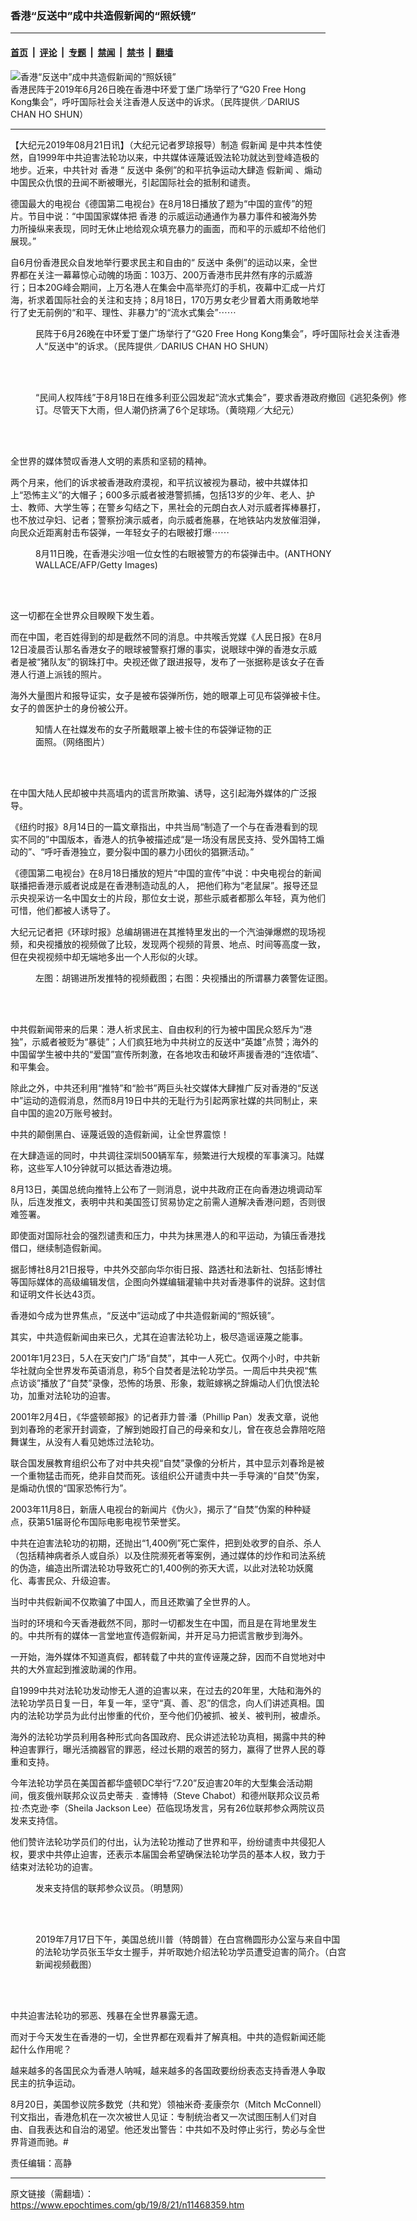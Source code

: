 ### 香港“反送中”成中共造假新闻的“照妖镜”

---

#### [首页](../../../..?n11468359) &nbsp;|&nbsp; [评论](../../../../../epoch-comment?n11468359) &nbsp;|&nbsp; [专题](../../../../../epoch-special?n11468359) &nbsp;|&nbsp; [禁闻](../../../../../epoch-news?n11468359) &nbsp;|&nbsp; [禁书](../../../../../books?n11468359) &nbsp;|&nbsp; [翻墙](https://github.com/gfw-breaker/nogfw/blob/master/README.md?n11468359)


<div><img alt="香港“反送中”成中共造假新闻的“照妖镜”" class="attachment-djy_600_400 size-djy_600_400 wp-post-image" src="https://i.epochtimes.com/assets/uploads/2019/08/1-3-2.jpg"/>
<div class="caption">
 香港民阵于2019年6月26日晚在香港中环爱丁堡广场举行了“G20 Free Hong Kong集会”，呼吁国际社会关注香港人反送中的诉求。（民阵提供／DARIUS CHAN HO SHUN）
</div></div><hr/><div class="post_content" id="artbody" itemprop="articleBody">
 <!-- article content begin -->
 <p>
  【大纪元2019年08月21日讯】（大纪元记者罗琼报导）制造
  <ok href="https://www.epochtimes.com/gb/tag/%E5%81%87%E6%96%B0%E9%97%BB.html">
   假新闻
  </ok>
  是中共本性使然，自1999年中共迫害法轮功以来，中共媒体诬蔑诋毁法轮功就达到登峰造极的地步。近来，中共针对
  <ok href="https://www.epochtimes.com/gb/tag/%E9%A6%99%E6%B8%AF.html">
   香港
  </ok>
  “
  <ok href="https://www.epochtimes.com/gb/tag/%E5%8F%8D%E9%80%81%E4%B8%AD.html">
   反送中
  </ok>
  条例”的和平抗争运动大肆造
  <ok href="https://www.epochtimes.com/gb/tag/%E5%81%87%E6%96%B0%E9%97%BB.html">
   假新闻
  </ok>
  、煽动中国民众仇恨的丑闻不断被曝光，引起国际社会的抵制和谴责。
 </p>
 <p>
  德国最大的电视台《德国第二电视台》在8月18日播放了题为“中国的宣传”的短片。节目中说：“中国国家媒体把
  <ok href="https://www.epochtimes.com/gb/tag/%E9%A6%99%E6%B8%AF.html">
   香港
  </ok>
  的示威运动通通作为暴力事件和被海外势力所操纵来表现，同时无休止地给观众填充暴力的画面，而和平的示威却不给他们展现。”
 </p>
 <p>
  自6月份香港民众自发地举行要求民主和自由的“
  <ok href="https://www.epochtimes.com/gb/tag/%E5%8F%8D%E9%80%81%E4%B8%AD.html">
   反送中
  </ok>
  条例”的运动以来，全世界都在关注一幕幕惊心动魄的场面：103万、200万香港市民井然有序的示威游行；日本20G峰会期间，上万名港人在集会中高举亮灯的手机，夜幕中汇成一片灯海，祈求着国际社会的关注和支持；8月18日，170万男女老少冒着大雨勇敢地举行了史无前例的“和平、理性、非暴力”的“流水式集会”⋯⋯
 </p>
 <figure aria-describedby="caption-attachment-11470356" class="wp-caption aligncenter" id="attachment_11470356" style="width: 600px">
  <ok href="https://i.epochtimes.com/assets/uploads/2019/08/1-3-1.jpg" target="_blank">
   <img alt="" class="size-large wp-image-11470356" src="https://i.epochtimes.com/assets/uploads/2019/08/1-3-1-600x400.jpg"/>
  </ok>
  <br/><figcaption class="wp-caption-text" id="caption-attachment-11470356">
   民阵于6月26晚在中环爱丁堡广场举行了“G20 Free Hong Kong集会”，呼吁国际社会关注香港人“反送中”的诉求。（民阵提供／DARIUS CHAN HO SHUN）
  </figcaption><br/>
 </figure><br/>
 <figure aria-describedby="caption-attachment-11470326" class="wp-caption aligncenter" id="attachment_11470326" style="width: 600px">
  <ok href="https://i.epochtimes.com/assets/uploads/2019/08/photo_2019-08-18_16-02-10-1-600x400-2.jpg" target="_blank">
   <img alt="" class="size-large wp-image-11470326" src="https://i.epochtimes.com/assets/uploads/2019/08/photo_2019-08-18_16-02-10-1-600x400-2-600x400.jpg"/>
  </ok>
  <br/><figcaption class="wp-caption-text" id="caption-attachment-11470326">
   “民间人权阵线”于8月18日在维多利亚公园发起“流水式集会”，要求香港政府撤回《逃犯条例》修订。尽管天下大雨，但人潮仍挤满了6个足球场。（黄晓翔／大纪元）
  </figcaption><br/>
 </figure><br/>
 <p>
  全世界的媒体赞叹香港人文明的素质和坚韧的精神。
 </p>
 <p>
  两个月来，他们的诉求被香港政府漠视，和平抗议被视为暴动，被中共媒体扣上“恐怖主义”的大帽子；600多示威者被港警抓捕，包括13岁的少年、老人、护士、教师、大学生等；在警乡勾结之下，黑社会的元朗白衣人对示威者挥棒暴打，也不放过孕妇、记者；警察扮演示威者，向示威者施暴，在地铁站内发放催泪弹，向民众近距离射击布袋弹，一年轻女子的右眼被打爆⋯⋯
 </p>
 <figure aria-describedby="caption-attachment-11470333" class="wp-caption aligncenter" id="attachment_11470333" style="width: 600px">
  <ok href="https://i.epochtimes.com/assets/uploads/2019/08/8bd0021fe8e3b0c8123cad59e8c12c14-1.jpg" target="_blank">
   <img alt="" class="size-large wp-image-11470333" src="https://i.epochtimes.com/assets/uploads/2019/08/8bd0021fe8e3b0c8123cad59e8c12c14-1-600x400.jpg"/>
  </ok>
  <br/><figcaption class="wp-caption-text" id="caption-attachment-11470333">
   8月11日晚，在香港尖沙咀一位女性的右眼被警方的布袋弹击中。(ANTHONY WALLACE/AFP/Getty Images)
  </figcaption><br/>
 </figure><br/>
 <p>
  这一切都在全世界众目睽睽下发生着。
 </p>
 <p>
  而在中国，老百姓得到的却是截然不同的消息。中共喉舌党媒《人民日报》在8月12日凌晨否认那名香港女子的眼球被警察打爆的事实，说眼球中弹的香港女示威者是被“猪队友”的钢珠打中。央视还做了跟进报导，发布了一张据称是该女子在香港人行道上派钱的照片。
 </p>
 <p>
  海外大量图片和报导证实，女子是被布袋弹所伤，她的眼罩上可见布袋弹被卡住。女子的兽医护士的身份被公开。
 </p>
 <figure aria-describedby="caption-attachment-11470349" class="wp-caption aligncenter" id="attachment_11470349" style="width: 386px">
  <ok href="https://i.epochtimes.com/assets/uploads/2019/08/181cec680a834559b9b41105f287b16b.png" target="_blank">
   <img alt="" class="wp-image-11470349" src="https://i.epochtimes.com/assets/uploads/2019/08/181cec680a834559b9b41105f287b16b-600x359.png"/>
  </ok>
  <br/><figcaption class="wp-caption-text" id="caption-attachment-11470349">
   知情人在社媒发布的女子所戴眼罩上被卡住的布袋弹证物的正面照。（网络图片）
  </figcaption><br/>
 </figure><br/>
 <p>
  在中国大陆人民却被中共高墙内的谎言所欺骗、诱导，这引起海外媒体的广泛报导。
 </p>
 <p>
  《纽约时报》8月14日的一篇文章指出，中共当局“制造了一个与在香港看到的现实不同的”中国版本，香港人的抗争被描述成“是一场没有居民支持、受外国特工煽动的”、“呼吁香港独立，要分裂中国的暴力小团伙的猖獗活动。”
 </p>
 <p>
  《德国第二电视台》在8月18日播放的短片“中国的宣传”中说：中央电视台的新闻联播把香港示威者说成是在香港制造动乱的人， 把他们称为“老鼠屎”。报导还显示央视采访一名中国女士的片段，那位女士说，那些示威者都那么年轻，真为他们可惜，他们都被人诱导了。
 </p>
 <p>
  大纪元记者把《环球时报》总编胡锡进在其推特里发出的一个汽油弹爆燃的现场视频，和央视播放的视频做了比较，发现两个视频的背景、地点、时间等高度一致，但在央视视频中却无端地多出一个人形似的火球。
 </p>
 <figure aria-describedby="caption-attachment-11470226" class="wp-caption aligncenter" id="attachment_11470226" style="width: 600px">
  <ok href="https://i.epochtimes.com/assets/uploads/2019/08/2-600x205-1.png" target="_blank">
   <img alt="" class="wp-image-11470226 size-large" src="https://i.epochtimes.com/assets/uploads/2019/08/2-600x205-1-600x205.png"/>
  </ok>
  <br/><figcaption class="wp-caption-text" id="caption-attachment-11470226">
   左图：胡锡进所发推特的视频截图；右图：央视播出的所谓暴力袭警佐证图。
  </figcaption><br/>
 </figure><br/>
 <p>
  中共假新闻带来的后果：港人祈求民主、自由权利的行为被中国民众怒斥为“港独”，示威者被贬为“暴徒”；人们疯狂地为中共树立的反送中“英雄”点赞；海外的中国留学生被中共的“爱国”宣传所刺激，在各地攻击和破坏声援香港的“连侬墙”、和平集会。
 </p>
 <p>
  除此之外，中共还利用“推特”和“脸书”两巨头社交媒体大肆推广反对香港的“反送中”运动的造假消息，然而8月19日中共的无耻行为引起两家社媒的共同制止，来自中国的逾20万账号被封。
 </p>
 <p>
  中共的颠倒黑白、诬蔑诋毁的造假新闻，让全世界震惊！
 </p>
 <p>
  在大肆造谣的同时，中共调往深圳500辆军车，频繁进行大规模的军事演习。陆媒称，这些军人10分钟就可以抵达香港边境。
 </p>
 <p>
  8月13日，美国总统向推特上公布了一则消息，说中共政府正在向香港边境调动军队，后连发推文，表明中共和美国签订贸易协定之前需人道解决香港问题，否则很难签署。
 </p>
 <p>
  即使面对国际社会的强烈谴责和压力，中共为抹黑港人的和平运动，为镇压香港找借口，继续制造假新闻。
 </p>
 <p>
  据彭博社8月21日报导，中共外交部向华尔街日报、路透社和法新社、包括彭博社等国际媒体的高级编辑发信，企图向外媒编辑灌输中共对香港事件的说辞。这封信和证明文件长达43页。
 </p>
 <p>
  香港如今成为世界焦点，“反送中”运动成了中共造假新闻的“照妖镜”。
 </p>
 <p>
  其实，中共造假新闻由来已久，尤其在迫害法轮功上，极尽造谣诬蔑之能事。
 </p>
 <p>
  2001年1月23日，5人在天安门广场“自焚”，其中一人死亡。仅两个小时，中共新华社就向全世界发布英语消息，称5个自焚者是法轮功学员。一周后中共央视“焦点访谈”播放了“自焚”录像，恐怖的场景、形象，栽赃嫁祸之辞煽动人们仇恨法轮功，加重对法轮功的迫害。
 </p>
 <p>
  2001年2月4日，《华盛顿邮报》的记者菲力普‧潘（Phillip Pan）发表文章，说他到刘春玲的老家开封调查，了解到她殴打自己的母亲和女儿，曾在夜总会靠陪吃陪舞谋生，从没有人看见她炼过法轮功。
 </p>
 <p>
  联合国发展教育组织公布了对中共央视“自焚”录像的分析片，其中显示刘春玲是被一个重物猛击而死，绝非自焚而死。该组织公开谴责中共一手导演的“自焚”伪案，是煽动仇恨的“国家恐怖行为”。
 </p>
 <p>
  2003年11月8日，新唐人电视台的新闻片《伪火》，揭示了“自焚”伪案的种种疑点，获第51届哥伦布国际电影电视节荣誉奖。
 </p>
 <p>
  <center>
  </center>
  中共在迫害法轮功的初期，还抛出“1,400例”死亡案件，把到处收罗的自杀、杀人（包括精神病者杀人或自杀）以及住院濒死者等案例，通过媒体的炒作和司法系统的伪造，编造出所谓法轮功导致死亡的1,400例的弥天大谎，以此对法轮功妖魔化、毒害民众、升级迫害。
 </p>
 <p>
  当时中共假新闻不仅欺骗了中国人，而且还欺骗了全世界的人。
 </p>
 <p>
  当时的环境和今天香港截然不同，那时一切都发生在中国，而且是在背地里发生的。中共所有的媒体一言堂地宣传造假新闻，并开足马力把谎言散步到海外。
 </p>
 <p>
  一开始，海外媒体不知道真假，都转载了中共的宣传诬蔑之辞，因而不自觉地对中共的大外宣起到推波助澜的作用。
 </p>
 <p>
  自1999中共对法轮功发动惨无人道的迫害以来，在过去的20年里，大陆和海外的法轮功学员日复一日，年复一年，坚守“真、善、忍”的信念，向人们讲述真相。国内的法轮功学员为此付出惨重的代价，至今他们仍被抓、被关、被判刑，被虐杀。
 </p>
 <p>
  海外的法轮功学员利用各种形式向各国政府、民众讲述法轮功真相，揭露中共的种种迫害罪行，曝光活摘器官的罪恶，经过长期的艰苦的努力，赢得了世界人民的尊重和支持。
 </p>
 <p>
  今年法轮功学员在美国首都华盛顿DC举行“7.20”反迫害20年的大型集会活动期间，俄亥俄州联邦众议员史蒂夫﹒查博特（Steve Chabot）和德州联邦众议员希拉‧杰克逊‧李（Sheila Jackson Lee）莅临现场发言，另有26位联邦参众两院议员发来支持信。
 </p>
 <p>
  他们赞许法轮功学员们的付出，认为法轮功推动了世界和平，纷纷谴责中共侵犯人权，要求中共停止迫害，还表示本届国会希望确保法轮功学员的基本人权，致力于结束对法轮功的迫害。
 </p>
 <figure aria-describedby="caption-attachment-11470369" class="wp-caption aligncenter" id="attachment_11470369" style="width: 551px">
  <ok href="https://i.epochtimes.com/assets/uploads/2019/08/2019-7-19-mh-dc-vip-support-lett-01-ss.jpg" target="_blank">
   <img alt="" class="wp-image-11470369" src="https://i.epochtimes.com/assets/uploads/2019/08/2019-7-19-mh-dc-vip-support-lett-01-ss.jpg"/>
  </ok>
  <br/><figcaption class="wp-caption-text" id="caption-attachment-11470369">
   发来支持信的联邦参众议员。（明慧网）
  </figcaption><br/>
 </figure><br/>
 <figure aria-describedby="caption-attachment-11470432" class="wp-caption aligncenter" id="attachment_11470432" style="width: 500px">
  <ok href="https://i.epochtimes.com/assets/uploads/2019/08/2019-7-17-us-president-meet-falun-gong-practitioners_02-ss-2.jpg" target="_blank">
   <img alt="" class="size-full wp-image-11470432" src="https://i.epochtimes.com/assets/uploads/2019/08/2019-7-17-us-president-meet-falun-gong-practitioners_02-ss-2.jpg"/>
  </ok>
  <br/><figcaption class="wp-caption-text" id="caption-attachment-11470432">
   2019年7月17日下午，美国总统川普（特朗普）在白宫椭圆形办公室与来自中国的法轮功学员张玉华女士握手，并听取她介绍法轮功学员遭受迫害的简介。（白宫新闻视频截图）
  </figcaption><br/>
 </figure><br/>
 <p>
  中共迫害法轮功的邪恶、残暴在全世界暴露无遗。
 </p>
 <p>
  而对于今天发生在香港的一切，全世界都在观看并了解真相。中共的造假新闻还能起什么作用呢？
 </p>
 <p>
  越来越多的各国民众为香港人呐喊，越来越多的各国政要纷纷表态支持香港人争取民主的抗争运动。
 </p>
 <p>
  8月20日，美国参议院多数党（共和党）领袖米奇‧麦康奈尔（Mitch McConnell）刊文指出，香港危机在一次次被世人见证：专制统治者又一次试图压制人们对自由、自我表达和自治的渴望。他还发出警告：中共如不及时停止劣行，势必与全世界背道而驰。#
 </p>
 <p>
  责任编辑：高静
 </p>
 <!-- article content end -->
 <div id="below_article_ad">
 </div>
</div>


---

原文链接（需翻墙）：https://www.epochtimes.com/gb/19/8/21/n11468359.htm